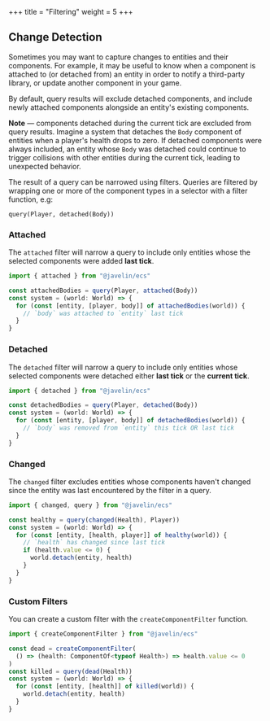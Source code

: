+++
title = "Filtering"
weight = 5
+++

## Change Detection

Sometimes you may want to capture changes to entities and their components. For example, it may be useful to know when a component is attached to (or detached from) an entity in order to notify a third-party library, or update another component in your game.

By default, query results will exclude detached components, and include newly attached components alongside an entity's existing components.

<aside>
  <p><strong>Note</strong> — components detached during the current tick are excluded from query results. Imagine a system that detaches the <code>Body</code> component of entities when a player's health drops to zero. If detached components were always included, an entity whose <code>Body</code> was detached could continue to trigger collisions with other entities during the current tick, leading to unexpected behavior.</p>
</aside>

The result of a query can be narrowed using filters. Queries are filtered by wrapping one or more of the component types in a selector with a filter function, e.g:

```
query(Player, detached(Body))
```

### Attached

The `attached` filter will narrow a query to include only entities whose the selected components were added **last tick**.

```typescript
import { attached } from "@javelin/ecs"

const attachedBodies = query(Player, attached(Body))
const system = (world: World) => {
  for (const [entity, [player, body]] of attachedBodies(world)) {
    // `body` was attached to `entity` last tick
  }
}
```

### Detached

The `detached` filter will narrow a query to include only entities whose selected components were detached either **last tick** or the **current tick**.

```typescript
import { detached } from "@javelin/ecs"

const detachedBodies = query(Player, detached(Body))
const system = (world: World) => {
  for (const [entity, [player, body]] of detachedBodies(world)) {
    // `body` was removed from `entity` this tick OR last tick
  }
}
```

### Changed

The `changed` filter excludes entities whose components haven't changed since the entity was last encountered by the filter in a query.

```typescript
import { changed, query } from "@javelin/ecs"

const healthy = query(changed(Health), Player))
const system = (world: World) => {
  for (const [entity, [health, player]] of healthy(world)) {
    // `health` has changed since last tick
    if (health.value <= 0) {
      world.detach(entity, health)
    }
  }
}
```

### Custom Filters

You can create a custom filter with the `createComponentFilter` function.

```typescript
import { createComponentFilter } from "@javelin/ecs"

const dead = createComponentFilter(
  () => (health: ComponentOf<typeof Health>) => health.value <= 0
)
const killed = query(dead(Health))
const system = (world: World) => {
  for (const [entity, [health]] of killed(world)) {
    world.detach(entity, health)
  }
}
```